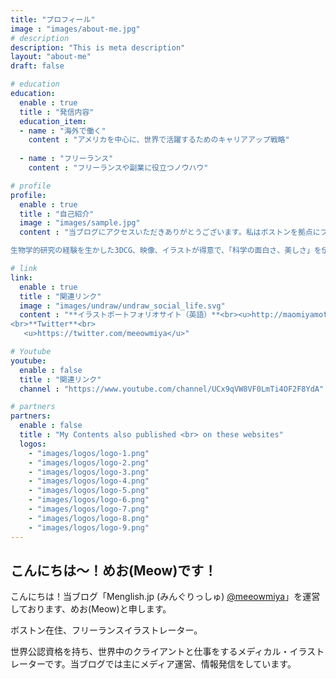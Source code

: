 ```yaml
---
title: "プロフィール"
image : "images/about-me.jpg"
# description
description: "This is meta description"
layout: "about-me"
draft: false

# education
education:
  enable : true
  title : "発信内容"
  education_item:
  - name : "海外で働く"
    content : "アメリカを中心に、世界で活躍するためのキャリアアップ戦略"
    
  - name : "フリーランス"
    content : "フリーランスや副業に役立つノウハウ"

# profile
profile:
  enable : true
  title : "自己紹介"
  image : "images/sample.jpg"
  content : "当ブログにアクセスいただきありがとうございます。私はボストンを拠点にフリーランスイラストレーターをしており、アメリカ、カナダ、日本、ドイツ、中国など世界中から仕事を受注しています。<br><br>大阪出身で、関西の国立大学で生物学を学び、肺がんにおける分子生物学的メカニズムを研究していました。在学中に科学・医療の知識を持ってイラストを描く**メディカル・イラストレーション**に興味を持ち、2014年、渡米。アメリカの大学院にて修士号を取得し、Board of Certification of Medical Illustratorsからメディカルイラストレーターの世界公認資格を取得しています。<br><br>

生物学的研究の経験を生かした3DCG、映像、イラストが得意で、「科学の面白さ、美しさ」を伝えるのが仕事です。学術雑誌の表紙やシェーマ、VCプレゼン資料や教科書イラストなどを手がけています。"

# link
link:
  enable : true
  title : "関連リンク"
  image : "images/undraw/undraw_social_life.svg"
  content : "**イラストポートフォリオサイト（英語）**<br><u>http://maomiyamoto.com/</u><br>
<br>**Twitter**<br>
   <u>https://twitter.com/meeowmiya</u>"

# Youtube
youtube:
  enable : false
  title : "関連リンク"
  channel : "https://www.youtube.com/channel/UCx9qVW8VF0LmTi4OF2F8YdA"

# partners
partners:
  enable : false
  title : "My Contents also published <br> on these websites"
  logos:
    - "images/logos/logo-1.png"
    - "images/logos/logo-2.png"
    - "images/logos/logo-3.png"
    - "images/logos/logo-4.png"
    - "images/logos/logo-5.png"
    - "images/logos/logo-6.png"
    - "images/logos/logo-7.png"
    - "images/logos/logo-8.png"
    - "images/logos/logo-9.png"
---
```


## こんにちは〜！めお(Meow)です！

こんにちは！当ブログ「Menglish.jp (みんぐりっしゅ) <u><a href="https://twitter.com/meeowmiya">@meeowmiya</a></u>」を運営しております、めお(Meow)と申します。

ボストン在住、フリーランスイラストレーター。

世界公認資格を持ち、世界中のクライアントと仕事をするメディカル・イラストレーターです。当ブログでは主にメディア運営、情報発信をしています。